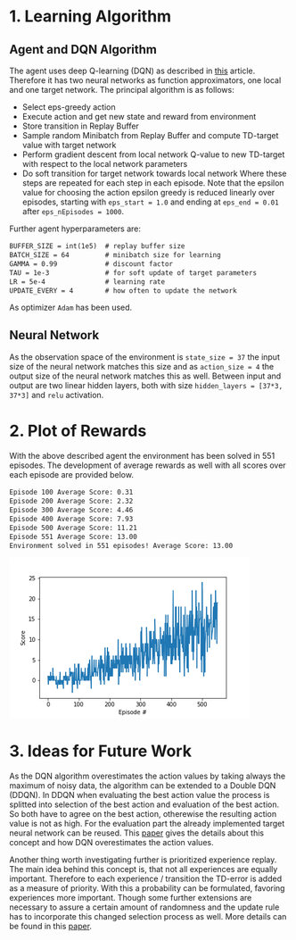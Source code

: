 # 1. Learning Algorithm

## Agent and DQN Algorithm
The agent uses deep Q-learning (DQN) as described in [this](http://files.davidqiu.com//research/nature14236.pdf) article. Therefore it has two neural networks as function approximators, one local and one target network. The principal algorithm is as follows:
* Select eps-greedy action
* Execute action and get new state and reward from environment
* Store transition in Replay Buffer
* Sample random Minibatch from Replay Buffer and compute TD-target value with target network
* Perform gradient descent from local network Q-value to new TD-target with respect to the local network parameters
* Do soft transition for target network towards local network
Where these steps are repeated for each step in each episode. Note that the epsilon value for choosing the action epsilon greedy is reduced linearly over episodes, starting with `eps_start = 1.0` and ending at `eps_end = 0.01` after `eps_nEpisodes = 1000`. 

Further agent hyperparameters are:

	BUFFER_SIZE = int(1e5)  # replay buffer size
	BATCH_SIZE = 64         # minibatch size for learning
	GAMMA = 0.99            # discount factor
	TAU = 1e-3              # for soft update of target parameters
	LR = 5e-4               # learning rate 
	UPDATE_EVERY = 4        # how often to update the network
	
As optimizer `Adam` has been used.

## Neural Network
As the observation space of the environment is `state_size = 37` the input size of the neural network matches this size and as `action_size = 4` the output size of the neural network matches this as well. Between input and output are two linear hidden layers, both with size `hidden_layers = [37*3, 37*3]` and `relu` activation. 

# 2. Plot of Rewards
With the above described agent the environment has been solved in 551 episodes. The development of average rewards as well with all scores over each episode are provided below.

	Episode 100	Average Score: 0.31
	Episode 200	Average Score: 2.32
	Episode 300	Average Score: 4.46
	Episode 400	Average Score: 7.93
	Episode 500	Average Score: 11.21
	Episode 551	Average Score: 13.00
	Environment solved in 551 episodes!	Average Score: 13.00

![Score over Episodes for DQN agent](./data/score_over_episodes_report.png "Score over Episodes")

# 3. Ideas for Future Work
As the DQN algorithm overestimates the action values by taking always the maximum of noisy data, the algorithm can be extended to a Double DQN (DDQN). In DDQN when evaluating the best action value the process is splitted into selection of the best action and evaluation of the best action. So both have to agree on the best action, otherewise the resulting action value is not as high. For the evaluation part the already implemented target neural network can be reused. This [paper](https://arxiv.org/abs/1509.06461) gives the details about this concept and how DQN overestimates the action values.

Another thing worth investigating further is prioritized experience replay. The main idea behind this concept is, that not all experiences are equally important. Therefore to each experience / transition the TD-error is added as a measure of priority. With this a probability can be formulated, favoring experiences more important. Though some further extensions are necessary to assure a certain amount of randomness and the update rule has to incorporate this changed selection process as well. More details can be found in this [paper](https://arxiv.org/abs/1511.05952).
